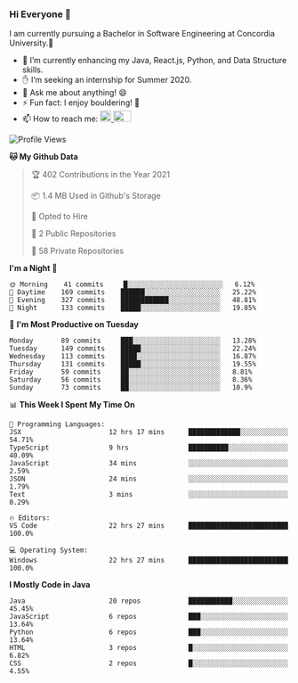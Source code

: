 ### Hi Everyone 👋
I am currently pursuing a Bachelor in Software Engineering at Concordia University.🏫

- 🌱 I’m currently enhancing my Java, React.js, Python, and Data Structure skills.
- ✋ I’m seeking an internship for Summer 2020.
- 💬 Ask me about anything! 😄
- ⚡ Fun fact: I enjoy bouldering! 🧗‍
- 📫 How to reach me: <a href="https://www.linkedin.com/in/siu-tong-ye/" target="_blank"> <img width="20px" width="32" src="https://cdn.jsdelivr.net/npm/simple-icons@v3/icons/linkedin.svg" /> </a> <a href="mailto:SiuTongYe@gmail.com" target="_blank"> <img height="20" width="32" src="https://cdn.jsdelivr.net/npm/simple-icons@v3/icons/gmail.svg" /> </a>

<!--START_SECTION:waka-->
![Profile Views](http://img.shields.io/badge/Profile%20Views-1-blue)

**🐱 My Github Data** 

> 🏆 402 Contributions in the Year 2021
 > 
> 📦 1.4 MB Used in Github's Storage 
 > 
> 💼 Opted to Hire
 > 
> 📜 2 Public Repositories 
 > 
> 🔑 58 Private Repositories  
 > 
**I'm a Night 🦉** 

```text
🌞 Morning    41 commits     █░░░░░░░░░░░░░░░░░░░░░░░░   6.12% 
🌆 Daytime    169 commits    ██████░░░░░░░░░░░░░░░░░░░   25.22% 
🌃 Evening    327 commits    ████████████░░░░░░░░░░░░░   48.81% 
🌙 Night      133 commits    █████░░░░░░░░░░░░░░░░░░░░   19.85%

```
📅 **I'm Most Productive on Tuesday** 

```text
Monday       89 commits     ███░░░░░░░░░░░░░░░░░░░░░░   13.28% 
Tuesday      149 commits    █████░░░░░░░░░░░░░░░░░░░░   22.24% 
Wednesday    113 commits    ████░░░░░░░░░░░░░░░░░░░░░   16.87% 
Thursday     131 commits    █████░░░░░░░░░░░░░░░░░░░░   19.55% 
Friday       59 commits     ██░░░░░░░░░░░░░░░░░░░░░░░   8.81% 
Saturday     56 commits     ██░░░░░░░░░░░░░░░░░░░░░░░   8.36% 
Sunday       73 commits     ██░░░░░░░░░░░░░░░░░░░░░░░   10.9%

```


📊 **This Week I Spent My Time On** 

```text
💬 Programming Languages: 
JSX                      12 hrs 17 mins      █████████████░░░░░░░░░░░░   54.71% 
TypeScript               9 hrs               ██████████░░░░░░░░░░░░░░░   40.09% 
JavaScript               34 mins             ░░░░░░░░░░░░░░░░░░░░░░░░░   2.59% 
JSON                     24 mins             ░░░░░░░░░░░░░░░░░░░░░░░░░   1.79% 
Text                     3 mins              ░░░░░░░░░░░░░░░░░░░░░░░░░   0.29%

🔥 Editors: 
VS Code                  22 hrs 27 mins      █████████████████████████   100.0%

💻 Operating System: 
Windows                  22 hrs 27 mins      █████████████████████████   100.0%

```

**I Mostly Code in Java** 

```text
Java                     20 repos            ███████████░░░░░░░░░░░░░░   45.45% 
JavaScript               6 repos             ███░░░░░░░░░░░░░░░░░░░░░░   13.64% 
Python                   6 repos             ███░░░░░░░░░░░░░░░░░░░░░░   13.64% 
HTML                     3 repos             █░░░░░░░░░░░░░░░░░░░░░░░░   6.82% 
CSS                      2 repos             █░░░░░░░░░░░░░░░░░░░░░░░░   4.55%

```



<!--END_SECTION:waka-->
